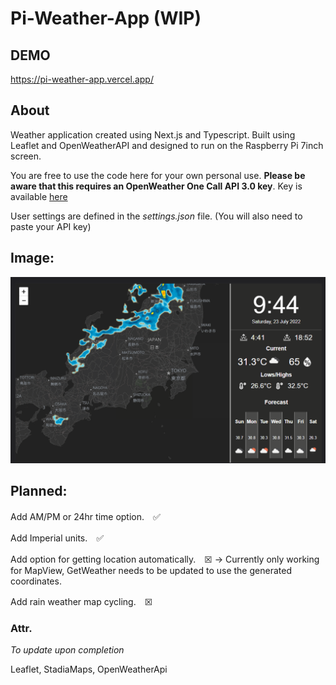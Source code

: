 # Pi-Weather-App (WIP)

## DEMO
https://pi-weather-app.vercel.app/


## About
Weather application created using Next.js and Typescript. Built using Leaflet and OpenWeatherAPI and designed to run on the Raspberry Pi 7inch screen.


You are free to use the code here for your own personal use. **Please be aware that this requires an OpenWeather One Call API 3.0 key**. Key is available [here](https://openweathermap.org/api)


User settings are defined in the *settings.json* file. (You will also need to paste your API key)




## Image:
![WIP image of the Pi-Weather-App](https://github.com/TRobboJ/Pi-Weather-App/blob/main/public/github/wip-view.png?raw=true)

## Planned:

Add AM/PM or 24hr time option.　✅


Add Imperial units.　✅


Add option for getting location automatically.　☒ -> Currently only working for MapView, GetWeather needs to be updated to use the generated coordinates.


Add rain weather map cycling.　☒ 



### Attr.
*To update upon completion*

Leaflet, StadiaMaps, OpenWeatherApi
